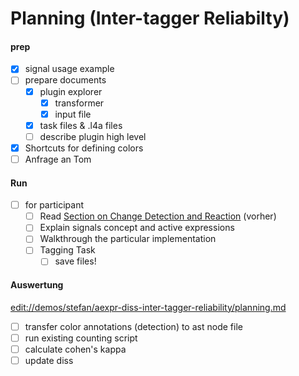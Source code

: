 <script>
import { editSelf } from './helpers.js'
editSelf(this)
</script>
# Planning (Inter-tagger Reliabilty)

#### prep

- [x] signal usage example
- [ ] prepare documents 
  - [x] plugin explorer 
    - [x] transformer
    - [x] input file
  - [x] task files & .l4a files
  - [ ] describe plugin high level
- [x] Shortcuts for defining colors
- [ ] Anfrage an Tom

#### Run

- [ ] for participant
  - [ ] Read [Section on Change Detection and Reaction](browse://demos/stefan/aexpr-diss-inter-tagger-reliability/detection-and-reaction.pdf) (vorher)
  - [ ] Explain signals concept and active expressions
  - [ ] Walkthrough the particular implementation
  - [ ] Tagging Task
    - [ ] save files!

#### Auswertung

<edit://demos/stefan/aexpr-diss-inter-tagger-reliability/planning.md>

- [ ] transfer color annotations (detection) to ast node file
- [ ] run existing counting script
- [ ] calculate cohen's kappa
- [ ] update diss